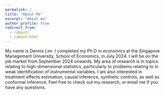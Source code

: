 ```yaml
---
permalink: /
title: "About Me"
excerpt: "About me"
author_profile: true
redirect_from: 
  - /about/
  - /about.html
---
```

My name is Dennis Lim. I completed my Ph.D in economics at the Singapore Management University, School of Economics, in July 2024. I will be on the job market from September 2024 onwards. My area of research is in topics relating to high-dimensional statistics, particularly to problems relating to in weak identification of instrumental variables. I am also interested in treatment effects estimation, causal inference, synthetic controls, as well as conformal inference. Feel free to check out my research, or email me if you have any questions.
